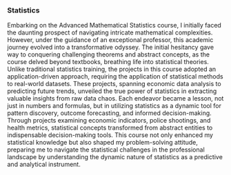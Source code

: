 ### Statistics
Embarking on the Advanced Mathematical Statistics course, I initially faced the daunting prospect of navigating intricate mathematical complexities. However, under the guidance of an exceptional professor, this academic journey evolved into a transformative odyssey. The initial hesitancy gave way to conquering challenging theorems and abstract concepts, as the course delved beyond textbooks, breathing life into statistical theories. Unlike traditional statistics training, the projects in this course adopted an application-driven approach, requiring the application of statistical methods to real-world datasets. These projects, spanning economic data analysis to predicting future trends, unveiled the true power of statistics in extracting valuable insights from raw data chaos. Each endeavor became a lesson, not just in numbers and formulas, but in utilizing statistics as a dynamic tool for pattern discovery, outcome forecasting, and informed decision-making. Through projects examining economic indicators, police shootings, and health metrics, statistical concepts transformed from abstract entities to indispensable decision-making tools. This course not only enhanced my statistical knowledge but also shaped my problem-solving attitude, preparing me to navigate the statistical challenges in the professional landscape by understanding the dynamic nature of statistics as a predictive and analytical instrument.
